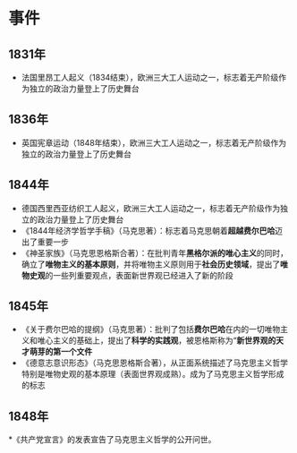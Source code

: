 # 事件
## 1831年
* 法国里昂工人起义（1834结束），欧洲三大工人运动之一，标志着无产阶级作为独立的政治力量登上了历史舞台

## 1836年
* 英国宪章运动（1848年结束），欧洲三大工人运动之一，标志着无产阶级作为独立的政治力量登上了历史舞台

## 1844年
* 德国西里西亚纺织工人起义，欧洲三大工人运动之一，标志着无产阶级作为独立的政治力量登上了历史舞台
* 《1844年经济学哲学手稿》（马克思著）：标志着马克思朝着**超越费尔巴哈**迈出了重要一步
* 《神圣家族》（马克思恩格斯合著）：在批判青年**黑格尔派的唯心主义**的同时，确立了**唯物主义的基本原则**，并将唯物主义原则用于**社会历史领域**，提出了**唯物史观**的一些列重要观点，表面新世界观已经进入了新的阶段

## 1845年
* 《关于费尔巴哈的提纲》（马克思著）：批判了包括**费尔巴哈**在内的一切唯物主义和唯心主义的基础上，提出了**科学的实践观**，被恩格斯称为“**新世界观的天才萌芽的第一个文件**
* 《德意志意识形态》（马克思恩格斯合著），从正面系统描述了马克思主义哲学特别是唯物史观的基本原理（表面世界观成熟）。成为了马克思主义哲学形成的标志

## 1848年
*《共产党宣言》的发表宣告了马克思主义哲学的公开问世。